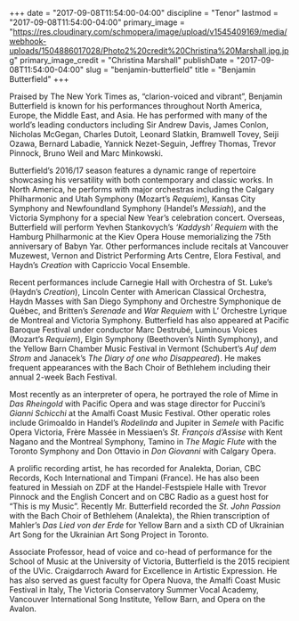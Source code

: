 +++
date = "2017-09-08T11:54:00-04:00"
discipline = "Tenor"
lastmod = "2017-09-08T11:54:00-04:00"
primary_image = "https://res.cloudinary.com/schmopera/image/upload/v1545409169/media/webhook-uploads/1504886017028/Photo2%20credit%20Christina%20Marshall.jpg.jpg"
primary_image_credit = "Christina Marshall"
publishDate = "2017-09-08T11:54:00-04:00"
slug = "benjamin-butterfield"
title = "Benjamin Butterfield"
+++

Praised by The New York Times as, “clarion-voiced and vibrant”, Benjamin Butterfield is known for his performances throughout North America, Europe, the Middle East, and Asia. He has performed with many of the world’s leading conductors including Sir Andrew Davis, James Conlon, Nicholas McGegan, Charles Dutoit, Leonard Slatkin, Bramwell Tovey, Seiji Ozawa, Bernard Labadie, Yannick Nezet-Seguin, Jeffrey Thomas, Trevor Pinnock, Bruno Weil and Marc Minkowski.

Butterfield’s 2016/17 season features a dynamic range of repertoire showcasing his versatility with both contemporary and classic works. In North America, he performs with major orchestras including the Calgary Philharmonic and Utah Symphony (Mozart’s *Requiem*), Kansas City Symphony and Newfoundland Symphony (Handel’s *Messiah*), and the Victoria Symphony for a special New Year’s celebration concert. Overseas, Butterfield will perform Yevhen Stankovych’s *‘Kaddysh’ Requiem* with the Hamburg Philharmonic at the Kiev Opera House memorializing the 75th anniversary of Babyn Yar. Other performances include recitals at Vancouver Muzewest, Vernon and District Performing Arts Centre, Elora Festival, and Haydn’s *Creation* with Capriccio Vocal Ensemble.

Recent performances include Carnegie Hall with Orchestra of St. Luke’s (Haydn’s *Creation*), Lincoln Center with American Classical Orchestra, Haydn Masses with San Diego Symphony and Orchestre Symphonique de Québec, and Britten’s *Serenade* and *War Requiem* with L’ Orchestre Lyrique de Montreal and Victoria Symphony. Butterfield has also appeared at Pacific Baroque Festival under conductor Marc Destrubé, Luminous Voices (Mozart’s *Requiem*), Elgin Symphony (Beethoven’s Ninth Symphony), and the Yellow Barn Chamber Music Festival in Vermont (Schubert’s *Auf dem Strom* and Janacek’s *The Diary of one who Disappeared*). He makes frequent appearances with the Bach Choir of Bethlehem including their annual 2-week Bach Festival.

Most recently as an interpreter of opera, he portrayed the role of Mime in *Das Rheingold* with Pacific Opera and was stage director for Puccini’s *Gianni Schicchi* at the Amalfi Coast Music Festival. Other operatic roles include Grimoaldo in Handel’s *Rodelinda* and Jupiter in *Semele* with Pacific Opera Victoria, Frère Massée in Messiaen’s *St. François d’Assise* with Kent Nagano and the Montreal Symphony, Tamino in *The Magic Flute* with the Toronto Symphony and Don Ottavio in *Don Giovanni* with Calgary Opera.

A prolific recording artist, he has recorded for Analekta, Dorian, CBC Records, Koch International and Timpani (France). He has also been featured in Messiah on ZDF at the Handel-Festspiele Halle with Trevor Pinnock and the English Concert and on CBC Radio as a guest host for “This is my Music”. Recently Mr. Butterfield recorded the *St. John Passion* with the Bach Choir of Bethlehem (Analekta), the Rhien transcription of Mahler’s *Das Lied von der Erde* for Yellow Barn and a sixth CD of Ukrainian Art Song for the Ukrainian Art Song Project in Toronto.

Associate Professor, head of voice and co-head of performance for the School of Music at the University of Victoria, Butterfield is the 2015 recipient of the UVic. Craigdarroch Award for Excellence in Artistic Expression. He has also served as guest faculty for Opera Nuova, the Amalfi Coast Music Festival in Italy, The Victoria Conservatory Summer Vocal Academy, Vancouver International Song Institute, Yellow Barn, and Opera on the Avalon.
